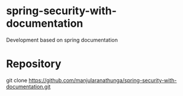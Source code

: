 # spring-security-with-documentation
Development based on spring documentation

# Repository
git clone https://github.com/manjularanathunga/spring-security-with-documentation.git
